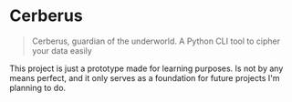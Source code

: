 # Cerberus
> Cerberus, guardian of the underworld. A Python CLI tool to cipher your data easily

This project is just a prototype made for learning purposes.
Is not by any means perfect, and it only serves as a foundation for future projects I'm planning to do.
